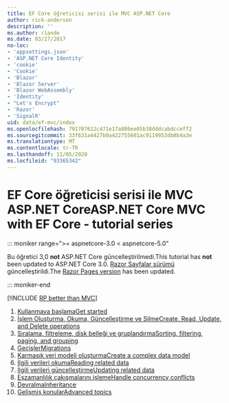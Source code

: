 ```yaml
---
title: EF Core öğreticisi serisi ile MVC ASP.NET Core
author: rick-anderson
description: ''
ms.author: riande
ms.date: 03/27/2017
no-loc:
- 'appsettings.json'
- 'ASP.NET Core Identity'
- 'cookie'
- 'Cookie'
- 'Blazor'
- 'Blazor Server'
- 'Blazor WebAssembly'
- 'Identity'
- "Let's Encrypt"
- 'Razor'
- 'SignalR'
uid: data/ef-mvc/index
ms.openlocfilehash: 791787612c471e17a886ee05b38dddcabdcceff2
ms.sourcegitcommit: 33f631a4427b9a422755601ac9119953db0b4a3e
ms.translationtype: MT
ms.contentlocale: tr-TR
ms.lasthandoff: 11/05/2020
ms.locfileid: "93365342"
---
```

# <a name="aspnet-core-mvc-with-ef-core---tutorial-series"></a><span data-ttu-id="eb447-102">EF Core öğreticisi serisi ile MVC ASP.NET Core</span><span class="sxs-lookup"><span data-stu-id="eb447-102">ASP.NET Core MVC with EF Core - tutorial series</span></span>

::: moniker range=">= aspnetcore-3.0 < aspnetcore-5.0"

<span data-ttu-id="eb447-103">Bu öğretici 3,0 **not** ASP.NET Core güncelleştirilmedi.</span><span class="sxs-lookup"><span data-stu-id="eb447-103">This tutorial has **not** been updated to ASP.NET Core 3.0.</span></span> <span data-ttu-id="eb447-104">[ Razor Sayfalar sürümü](xref:data/ef-rp/intro) güncelleştirildi.</span><span class="sxs-lookup"><span data-stu-id="eb447-104">The [Razor Pages version](xref:data/ef-rp/intro) has been updated.</span></span>

::: moniker-end

[!INCLUDE [RP better than MVC](../../includes/RP-EF/rp-over-mvc.md)]

1. [<span data-ttu-id="eb447-105">Kullanmaya başlama</span><span class="sxs-lookup"><span data-stu-id="eb447-105">Get started</span></span>](xref:data/ef-mvc/intro)
1. [<span data-ttu-id="eb447-106">İşlem Oluşturma, Okuma, Güncelleştirme ve Silme</span><span class="sxs-lookup"><span data-stu-id="eb447-106">Create, Read, Update, and Delete operations</span></span>](xref:data/ef-mvc/crud)
1. [<span data-ttu-id="eb447-107">Sıralama, filtreleme, disk belleği ve gruplandırma</span><span class="sxs-lookup"><span data-stu-id="eb447-107">Sorting, filtering, paging, and grouping</span></span>](xref:data/ef-mvc/sort-filter-page)
1. [<span data-ttu-id="eb447-108">Geçişler</span><span class="sxs-lookup"><span data-stu-id="eb447-108">Migrations</span></span>](xref:data/ef-mvc/migrations)
1. [<span data-ttu-id="eb447-109">Karmaşık veri modeli oluşturma</span><span class="sxs-lookup"><span data-stu-id="eb447-109">Create a complex data model</span></span>](xref:data/ef-mvc/complex-data-model)
1. [<span data-ttu-id="eb447-110">İlgili verileri okuma</span><span class="sxs-lookup"><span data-stu-id="eb447-110">Reading related data</span></span>](xref:data/ef-mvc/read-related-data)
1. [<span data-ttu-id="eb447-111">İlgili verileri güncelleştirme</span><span class="sxs-lookup"><span data-stu-id="eb447-111">Updating related data</span></span>](xref:data/ef-mvc/update-related-data)
1. [<span data-ttu-id="eb447-112">Eşzamanlılık çakışmalarını işleme</span><span class="sxs-lookup"><span data-stu-id="eb447-112">Handle concurrency conflicts</span></span>](xref:data/ef-mvc/concurrency)
1. [<span data-ttu-id="eb447-113">Devralma</span><span class="sxs-lookup"><span data-stu-id="eb447-113">Inheritance</span></span>](xref:data/ef-mvc/inheritance)
1. [<span data-ttu-id="eb447-114">Gelişmiş konular</span><span class="sxs-lookup"><span data-stu-id="eb447-114">Advanced topics</span></span>](xref:data/ef-mvc/advanced)
